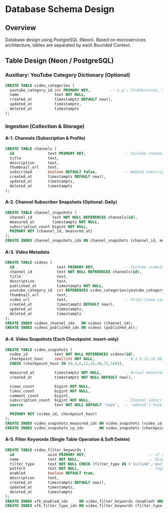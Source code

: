 # Database Schema Design

## Overview

Database design using PostgreSQL (Neon). Based on microservices architecture, tables are separated by each Bounded Context.

## Table Design (Neon / PostgreSQL)

### Auxiliary: YouTube Category Dictionary (Optional)

```sql
CREATE TABLE video_categories (
  youtube_category_id int PRIMARY KEY,         -- e.g.: 27=Education, 28=Science&Tech
  name                text NOT NULL,
  created_at          timestamptz DEFAULT now(),
  updated_at          timestamptz,
  deleted_at          timestamptz
);
```

### Ingestion (Collection & Storage)

#### A-1. Channels (Subscription & Profile)

```sql
CREATE TABLE channels (
  id               text PRIMARY KEY,                 -- YouTube channelId
  title            text,
  description      text,
  thumbnail_url    text,
  subscribed       boolean DEFAULT false,            -- WebSub subscription target
  created_at       timestamptz DEFAULT now(),
  updated_at       timestamptz,
  deleted_at       timestamptz
);
```

#### A-2. Channel Subscriber Snapshots (Optional: Daily)

```sql
CREATE TABLE channel_snapshots (
  channel_id         text NOT NULL REFERENCES channels(id),
  measured_at        timestamptz NOT NULL,
  subscription_count bigint NOT NULL,
  PRIMARY KEY (channel_id, measured_at)
);
CREATE INDEX channel_snapshots_idx ON channel_snapshots (channel_id, measured_at DESC);
```

#### A-3. Video Metadata

```sql
CREATE TABLE videos (
  id                   text PRIMARY KEY,             -- YouTube videoId
  channel_id           text NOT NULL REFERENCES channels(id),
  title                text,
  description          text,
  published_at         timestamptz NOT NULL,
  youtube_category_id  int REFERENCES video_categories(youtube_category_id),
  thumbnail_url        text,
  video_url            text,                         -- https://www.youtube.com/watch?v={id}
  created_at           timestamptz DEFAULT now(),
  updated_at           timestamptz,
  deleted_at           timestamptz
);
CREATE INDEX videos_channel_idx   ON videos (channel_id);
CREATE INDEX videos_published_idx ON videos (published_at);
```

#### A-4. Video Snapshots (Each Checkpoint: insert-only)

```sql
CREATE TABLE video_snapshots (
  video_id            text NOT NULL REFERENCES videos(id),
  checkpoint_hour     smallint NOT NULL,             -- 0,3,6,12,24,48,72,168
  CHECK (checkpoint_hour IN (0,3,6,12,24,48,72,168)),

  measured_at         timestamptz NOT NULL,          -- Actual measurement time (aligned to CP)
  created_at          timestamptz NOT NULL DEFAULT now(),

  views_count         bigint NOT NULL,
  likes_count         bigint NOT NULL,
  comment_count       bigint,
  subscription_count  bigint NOT NULL,               -- Channel subscriber count at the time (embedded)
  source              text NOT NULL DEFAULT 'task',  -- 'websub'|'task'|'manual'

  PRIMARY KEY (video_id, checkpoint_hour)
);
CREATE INDEX video_snapshots_measured_idx ON video_snapshots (video_id, measured_at);
CREATE INDEX video_snapshots_cp_idx       ON video_snapshots (checkpoint_hour);
```

#### A-5. Filter Keywords (Single Table Operation & Soft Delete)

```sql
CREATE TABLE video_filter_keywords (
  id               uuid PRIMARY KEY,                            -- v7 generated in Go
  name             text NOT NULL,                               -- Display/aggregation name (e.g.: 'next.js')
  filter_type      text NOT NULL CHECK (filter_type IN ('include','exclude')),
  pattern          text NOT NULL,                               -- regex from BuildPattern(name)
  enabled          boolean DEFAULT true,
  description      text,
  created_at       timestamptz DEFAULT now(),
  updated_at       timestamptz,
  deleted_at       timestamptz
);
CREATE INDEX vfk_enabled_idx     ON video_filter_keywords (enabled) WHERE deleted_at IS NULL;
CREATE INDEX vfk_filter_type_idx ON video_filter_keywords (filter_type) WHERE deleted_at IS NULL;
```